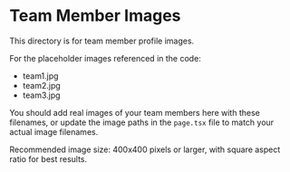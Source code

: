 # Team Member Images

This directory is for team member profile images. 

For the placeholder images referenced in the code:
- team1.jpg
- team2.jpg
- team3.jpg

You should add real images of your team members here with these filenames, or update the image paths in the `page.tsx` file to match your actual image filenames.

Recommended image size: 400x400 pixels or larger, with square aspect ratio for best results. 